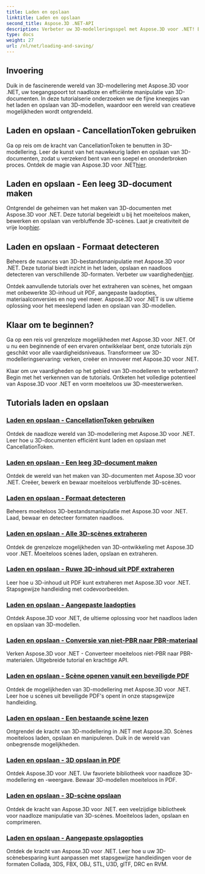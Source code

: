 ```yaml
---
title: Laden en opslaan
linktitle: Laden en opslaan
second_title: Aspose.3D .NET-API
description: Verbeter uw 3D-modelleringsspel met Aspose.3D voor .NET! Beheers efficiënte laad- en bewaartechnieken met CancellationToken. Ontdek nu!
type: docs
weight: 27
url: /nl/net/loading-and-saving/
---
```

## Invoering

Duik in de fascinerende wereld van 3D-modellering met Aspose.3D voor .NET, uw toegangspoort tot naadloze en efficiënte manipulatie van 3D-documenten. In deze tutorialserie onderzoeken we de fijne kneepjes van het laden en opslaan van 3D-modellen, waardoor een wereld van creatieve mogelijkheden wordt ontgrendeld.

## Laden en opslaan - CancellationToken gebruiken

Ga op reis om de kracht van CancellationToken te benutten in 3D-modellering. Leer de kunst van het nauwkeurig laden en opslaan van 3D-documenten, zodat u verzekerd bent van een soepel en ononderbroken proces. Ontdek de magie van Aspose.3D voor .NET[hier](./cancellation-token/).

## Laden en opslaan - Een leeg 3D-document maken

 Ontgrendel de geheimen van het maken van 3D-documenten met Aspose.3D voor .NET. Deze tutorial begeleidt u bij het moeiteloos maken, bewerken en opslaan van verbluffende 3D-scènes. Laat je creativiteit de vrije loop[hier](./create-empty-3d-document/).

## Laden en opslaan - Formaat detecteren

 Beheers de nuances van 3D-bestandsmanipulatie met Aspose.3D voor .NET. Deze tutorial biedt inzicht in het laden, opslaan en naadloos detecteren van verschillende 3D-formaten. Verbeter uw vaardigheden[hier](./detect-format/).

Ontdek aanvullende tutorials over het extraheren van scènes, het omgaan met onbewerkte 3D-inhoud uit PDF, aangepaste laadopties, materiaalconversies en nog veel meer. Aspose.3D voor .NET is uw ultieme oplossing voor het meeslepend laden en opslaan van 3D-modellen.

## Klaar om te beginnen?

Ga op een reis vol grenzeloze mogelijkheden met Aspose.3D voor .NET. Of u nu een beginnende of een ervaren ontwikkelaar bent, onze tutorials zijn geschikt voor alle vaardigheidsniveaus. Transformeer uw 3D-modelleringservaring: verken, creëer en innoveer met Aspose.3D voor .NET.

Klaar om uw vaardigheden op het gebied van 3D-modelleren te verbeteren? Begin met het verkennen van de tutorials. Ontketen het volledige potentieel van Aspose.3D voor .NET en vorm moeiteloos uw 3D-meesterwerken.
## Tutorials laden en opslaan
### [Laden en opslaan - CancellationToken gebruiken](./cancellation-token/)
Ontdek de naadloze wereld van 3D-modellering met Aspose.3D voor .NET. Leer hoe u 3D-documenten efficiënt kunt laden en opslaan met CancellationToken.
### [Laden en opslaan - Een leeg 3D-document maken](./create-empty-3d-document/)
Ontdek de wereld van het maken van 3D-documenten met Aspose.3D voor .NET. Creëer, bewerk en bewaar moeiteloos verbluffende 3D-scènes.
### [Laden en opslaan - Formaat detecteren](./detect-format/)
Beheers moeiteloos 3D-bestandsmanipulatie met Aspose.3D voor .NET. Laad, bewaar en detecteer formaten naadloos.
### [Laden en opslaan - Alle 3D-scènes extraheren](./extract-all-3d-scenes/)
Ontdek de grenzeloze mogelijkheden van 3D-ontwikkeling met Aspose.3D voor .NET. Moeiteloos scènes laden, opslaan en extraheren.
### [Laden en opslaan - Ruwe 3D-inhoud uit PDF extraheren](./extract-raw-3d-contents-pdf/)
Leer hoe u 3D-inhoud uit PDF kunt extraheren met Aspose.3D voor .NET. Stapsgewijze handleiding met codevoorbeelden.
### [Laden en opslaan - Aangepaste laadopties](./custom-load-options/)
Ontdek Aspose.3D voor .NET, de ultieme oplossing voor het naadloos laden en opslaan van 3D-modellen.
### [Laden en opslaan - Conversie van niet-PBR naar PBR-materiaal](./non-pbr-to-pbr-material-conversion/)
Verken Aspose.3D voor .NET - Converteer moeiteloos niet-PBR naar PBR-materialen. Uitgebreide tutorial en krachtige API.
### [Laden en opslaan - Scène openen vanuit een beveiligde PDF](./open-scene-protected-pdf/)
Ontdek de mogelijkheden van 3D-modellering met Aspose.3D voor .NET. Leer hoe u scènes uit beveiligde PDF's opent in onze stapsgewijze handleiding.
### [Laden en opslaan - Een bestaande scène lezen](./read-existing-scene/)
Ontgrendel de kracht van 3D-modellering in .NET met Aspose.3D. Scènes moeiteloos laden, opslaan en manipuleren. Duik in de wereld van onbegrensde mogelijkheden.
### [Laden en opslaan - 3D opslaan in PDF](./save-3d-in-pdf/)
Ontdek Aspose.3D voor .NET. Uw favoriete bibliotheek voor naadloze 3D-modellering en -weergave. Bewaar 3D-modellen moeiteloos in PDF.
### [Laden en opslaan - 3D-scène opslaan](./save-3d-scene/)
 Ontdek de kracht van Aspose.3D voor .NET. een veelzijdige bibliotheek voor naadloze manipulatie van 3D-scènes. Moeiteloos laden, opslaan en comprimeren.
### [Laden en opslaan - Aangepaste opslagopties](./custom-save-options/)
Ontdek de kracht van Aspose.3D voor .NET. Leer hoe u uw 3D-scènebesparing kunt aanpassen met stapsgewijze handleidingen voor de formaten Collada, 3DS, FBX, OBJ, STL, U3D, glTF, DRC en RVM.